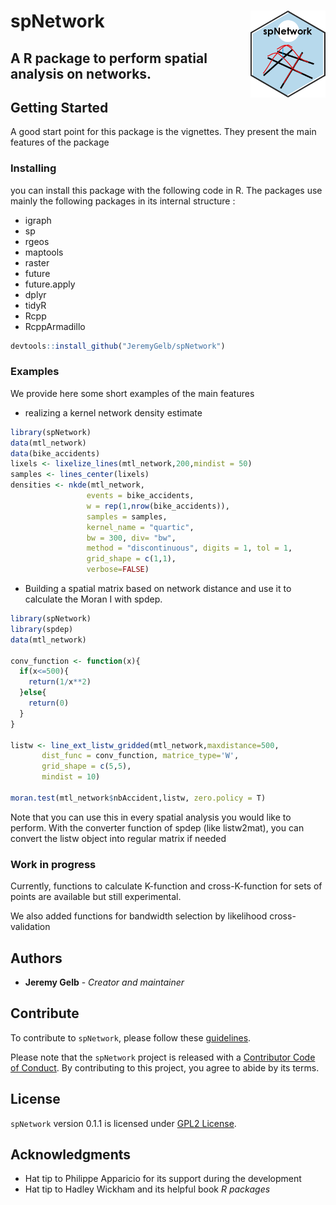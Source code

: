 
<!-- README.md is generated from README.Rmd. Please edit that file -->

# spNetwork <img src='man/figures/spNetwork_logo.png' align="right" height="138.5" />

## A R package to perform spatial analysis on networks.

## Getting Started

A good start point for this package is the vignettes. They present the
main features of the package

### Installing

you can install this package with the following code in R. The packages
use mainly the following packages in its internal structure :

-   igraph
-   sp
-   rgeos
-   maptools
-   raster
-   future
-   future.apply
-   dplyr
-   tidyR
-   Rcpp
-   RcppArmadillo

``` r
devtools::install_github("JeremyGelb/spNetwork")
```

### Examples

We provide here some short examples of the main features

-   realizing a kernel network density estimate

``` r
library(spNetwork)
data(mtl_network)
data(bike_accidents)
lixels <- lixelize_lines(mtl_network,200,mindist = 50)
samples <- lines_center(lixels)
densities <- nkde(mtl_network,
                 events = bike_accidents,
                 w = rep(1,nrow(bike_accidents)),
                 samples = samples,
                 kernel_name = "quartic",
                 bw = 300, div= "bw",
                 method = "discontinuous", digits = 1, tol = 1,
                 grid_shape = c(1,1),
                 verbose=FALSE)
```

-   Building a spatial matrix based on network distance and use it to
    calculate the Moran I with spdep.

``` r
library(spNetwork)
library(spdep)
data(mtl_network)

conv_function <- function(x){
  if(x<=500){
    return(1/x**2)
  }else{
    return(0)
  }
}

listw <- line_ext_listw_gridded(mtl_network,maxdistance=500,
       dist_func = conv_function, matrice_type='W',
       grid_shape = c(5,5),
       mindist = 10)

moran.test(mtl_network$nbAccident,listw, zero.policy = T)
```

Note that you can use this in every spatial analysis you would like to
perform. With the converter function of spdep (like listw2mat), you can
convert the listw object into regular matrix if needed

### Work in progress

Currently, functions to calculate K-function and cross-K-function for
sets of points are available but still experimental.

We also added functions for bandwidth selection by likelihood
cross-validation

## Authors

-   **Jeremy Gelb** - *Creator and maintainer*

## Contribute

To contribute to `spNetwork`, please follow these
[guidelines](https://github.com/JeremyGelb/spNetwork/blob/master/CONTRIBUTING.md).

Please note that the `spNetwork` project is released with a [Contributor
Code of
Conduct](https://github.com/JeremyGelb/spNetwork/blob/master/CONDUCT.md).
By contributing to this project, you agree to abide by its terms.

## License

`spNetwork` version 0.1.1 is licensed under [GPL2
License](https://github.com/JeremyGelb/spNetwork/blob/master/LICENSE.txt).

## Acknowledgments

-   Hat tip to Philippe Apparicio for its support during the development
-   Hat tip to Hadley Wickham and its helpful book *R packages*
